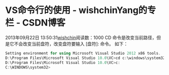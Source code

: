 # VS命令行的使用 - wishchinYang的专栏 - CSDN博客
2013年09月22日 13:50:31[wishchin](https://me.csdn.net/wishchin)阅读数：1000
CD 命令是改变当前路径，但是它不会改变当前盘符，改变盘符要输入 [盘符]: 命令。
如下：
```cpp
Setting environment for using Microsoft Visual Studio 2012 x86 tools.
D:\Program Files\Microsoft Visual Studio 10.0\VC>cd c:\windows\system32
D:\Program Files\Microsoft Visual Studio 10.0\VC>c:
C:\WINDOWS\system32>
```

